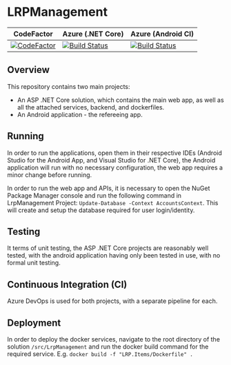 # LRPManagement

| CodeFactor | Azure (.NET Core)| Azure (Android CI)
| ---------- | ----- | ----- |
| [![CodeFactor](https://www.codefactor.io/repository/github/dscurrey/lrpmanagement/badge)](https://www.codefactor.io/repository/github/dscurrey/lrpmanagement) | [![Build Status](https://dev.azure.com/dsc1998/LRPManagement/_apis/build/status/dscurrey.LRPManagement?branchName=develop)](https://dev.azure.com/dsc1998/LRPManagement/_build/latest?definitionId=4&branchName=develop) | [![Build Status](https://dev.azure.com/dsc1998/LRPManagement/_apis/build/status/dscurrey.LRPManagement%20(1)?branchName=develop)](https://dev.azure.com/dsc1998/LRPManagement/_build/latest?definitionId=5&branchName=develop)

## Overview
This repository contains two main projects:
- An ASP .NET Core solution, which contains the main web app, as well as all the attached services, backend, and dockerfiles.
- An Android application - the refereeing app.

## Running
In order to run the applications, open them in their respective IDEs (Android Studio for the Android App, and Visual Studio for .NET Core), the Android application will run with no necessary configuration, the web app requires a minor change before running.

In order to run the web app and APIs, it is necessary to open the NuGet Package Manager console and run the following command in LrpManagement Project: `Update-Database -Context AccountsContext`. This will create and setup the database required for user login/identity.

## Testing
It terms of unit testing, the ASP .NET Core projects are reasonably well tested, with the android application having only been tested in use, with no formal unit testing.

## Continuous Integration (CI)
Azure DevOps is used for both projects, with a separate pipeline for each.

## Deployment
In order to deploy the docker services, navigate to the root directory of the solution `/src/LrpManagement` and run the docker build command for the required service. E.g. `docker build -f "LRP.Items/Dockerfile" .`
